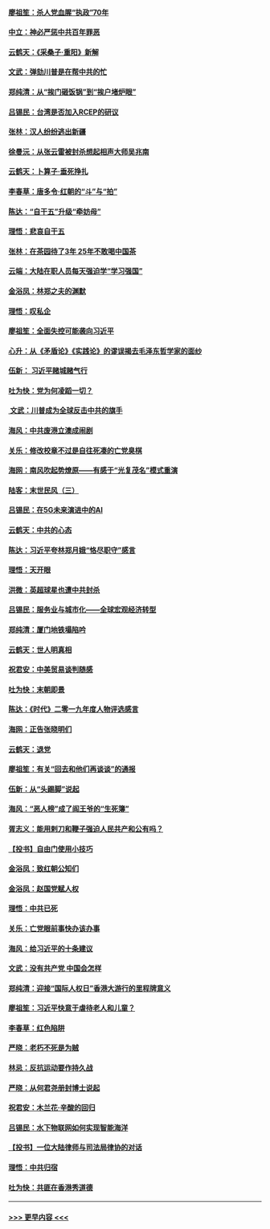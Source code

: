 #### [廖祖笙：杀人党血腥“执政”70年](../pages/nsc993/n11745144.md?t=12261501) 
#### [中立：神必严惩中共百年罪恶](../pages/nsc993/n11744970.md?t=12261501) 
#### [云鹤天：《采桑子‧重阳》新解](../pages/nsc993/n11744948.md?t=12261501) 
#### [文武：弹劾川普是在帮中共的忙](../pages/nsc993/n11744758.md?t=12261501) 
#### [郑纯清：从“挨门砸饭锅”到“挨户堵炉眼”](../pages/nsc993/n11744745.md?t=12261501) 
#### [吕锡民：台湾是否加入RCEP的研议](../pages/nsc993/n11744701.md?t=12261501) 
#### [张林：汉人纷纷逃出新疆](../pages/nsc993/n11743530.md?t=12261501) 
#### [徐曼沅：从张云雷被封杀想起相声大师吴兆南](../pages/nsc993/n11741816.md?t=12261501) 
#### [云鹤天：卜算子‧垂死挣扎](../pages/nsc993/n11739956.md?t=12261501) 
#### [李春草：唐多令‧红朝的“斗”与“拍”](../pages/nsc993/n11739830.md?t=12261501) 
#### [陈达：“自干五”升级“牵妨母”](../pages/nsc993/n11739724.md?t=12261501) 
#### [理悟：悲哀自干五](../pages/nsc993/n11739547.md?t=12261501) 
#### [张林：在茶园待了3年 25年不敢喝中国茶](../pages/nsc993/n11739240.md?t=12261501) 
#### [云端：大陆在职人员每天强迫学“学习强国”](../pages/nsc993/n11738735.md?t=12261501) 
#### [金浴凤：林郑之夫的渊默](../pages/nsc993/n11737735.md?t=12261501) 
#### [理悟：叹私企](../pages/nsc993/n11737715.md?t=12261501) 
#### [廖祖笙：全面失控可能袭向习近平](../pages/nsc993/n11737704.md?t=12261501) 
#### [心升：从《矛盾论》《实践论》的谬误揭去毛泽东哲学家的面纱](../pages/nsc993/n11736962.md?t=12261501) 
#### [伍新： 习近平赌城赌气行](../pages/nsc993/n11736929.md?t=12261501) 
#### [吐为快：党为何凌蹈一切？](../pages/nsc993/n11736915.md?t=12261501) 
#### [ 文武：川普成为全球反击中共的旗手](../pages/nsc993/n11736882.md?t=12261501) 
#### [海风：中共废港立澳成闹剧](../pages/nsc993/n11735857.md?t=12261501) 
#### [关乐：修改校章不过是自往死凑的亡党臭棋](../pages/nsc993/n11735097.md?t=12261501) 
#### [海网：南风吹起势燎原——有感于“光复茂名”模式重演](../pages/nsc993/n11732308.md?t=12261501) 
#### [陆客：末世民风（三）](../pages/nsc993/n11732211.md?t=12261501) 
#### [吕锡民：在5G未来演进中的AI](../pages/nsc993/n11730010.md?t=12261501) 
#### [云鹤天：中共的心态](../pages/nsc993/n11729906.md?t=12261501) 
#### [陈达：习近平夸林郑月娥“恪尽职守”感言](../pages/nsc993/n11729881.md?t=12261501) 
#### [理悟：天开眼](../pages/nsc993/n11729699.md?t=12261501) 
#### [洪微：英超球星也遭中共封杀](../pages/nsc993/n11727243.md?t=12261501) 
#### [吕锡民：服务业与城市化——全球宏观经济转型](../pages/nsc993/n11725845.md?t=12261501) 
#### [郑纯清：厦门地铁塌陷吟](../pages/nsc993/n11725813.md?t=12261501) 
#### [云鹤天：世人明真相](../pages/nsc993/n11725621.md?t=12261501) 
#### [祝君安：中美贸易谈判随感](../pages/nsc993/n11725609.md?t=12261501) 
#### [吐为快：末朝即景](../pages/nsc993/n11723365.md?t=12261501) 
#### [陈达：《时代》二零一九年度人物评选感言](../pages/nsc993/n11723337.md?t=12261501) 
#### [海网：正告张晓明们](../pages/nsc993/n11723228.md?t=12261501) 
#### [云鹤天：退党](../pages/nsc993/n11723056.md?t=12261501) 
#### [廖祖笙：有关“回去和他们再谈谈”的通报](../pages/nsc993/n11722442.md?t=12261501) 
#### [伍新：从“头踢脚”说起](../pages/nsc993/n11722429.md?t=12261501) 
#### [海风：“恶人榜”成了阎王爷的“生死簿”](../pages/nsc993/n11722272.md?t=12261501) 
#### [胥志义：能用剌刀和鞭子强迫人民共产和公有吗？](../pages/nsc993/n11720569.md?t=12261501) 
#### [【投书】自由门使用小技巧](../pages/nsc993/n11720180.md?t=12261501) 
#### [金浴凤：致红朝公知们](../pages/nsc993/n11720563.md?t=12261501) 
#### [金浴凤：赵国党赋人权](../pages/nsc993/n11720533.md?t=12261501) 
#### [理悟：中共已死](../pages/nsc993/n11720233.md?t=12261501) 
#### [关乐：亡党眼前事快办该办事](../pages/nsc993/n11719160.md?t=12261501) 
#### [海风：给习近平的十条建议](../pages/nsc993/n11717616.md?t=12261501) 
#### [文武：没有共产党 中国会怎样](../pages/nsc993/n11717584.md?t=12261501) 
#### [郑纯清：迎接“国际人权日”香港大游行的里程牌意义](../pages/nsc993/n11717417.md?t=12261501) 
#### [廖祖笙：习近平快意于虐待老人和儿童？](../pages/nsc993/n11715313.md?t=12261501) 
#### [李春草：红色陷阱](../pages/nsc993/n11715029.md?t=12261501) 
#### [严晓：老朽不死是为贼](../pages/nsc993/n11712910.md?t=12261501) 
#### [林忌：反抗运动要作持久战](../pages/nsc993/n11712623.md?t=12261501) 
#### [严晓：从何君尧册封博士说起](../pages/nsc993/n11712465.md?t=12261501) 
#### [祝君安：木兰花·辛酸的回归](../pages/nsc993/n11712381.md?t=12261501) 
#### [吕锡民：水下物联网如何实现智能海洋](../pages/nsc993/n11711158.md?t=12261501) 
#### [【投书】一位大陆律师与司法局律协的对话](../pages/nsc993/n11709675.md?t=12261501) 
#### [理悟：中共归宿](../pages/nsc993/n11710059.md?t=12261501) 
#### [吐为快：共匪在香港秀道德](../pages/nsc993/n11709979.md?t=12261501) 

----
#### [ >>> 更早内容 <<< ](../indexes/nsc993-earlier.md)
